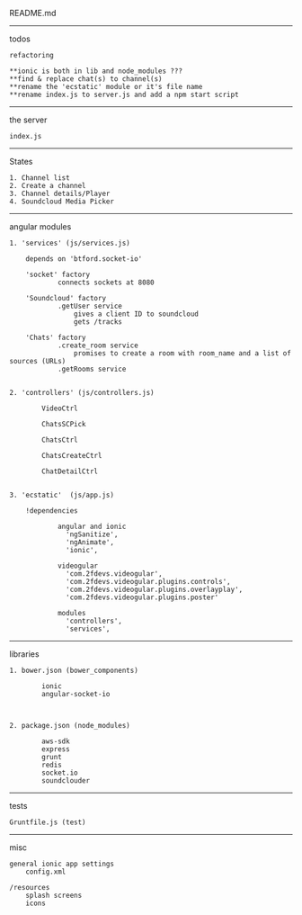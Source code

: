 README.md

---------------------
todos

	refactoring

	**ionic is both in lib and node_modules ???
	**find & replace chat(s) to channel(s)
	**rename the 'ecstatic' module or it's file name
	**rename index.js to server.js and add a npm start script 


---------------------
the server
	
	index.js


---------------------
States

	1. Channel list
	2. Create a channel
	3. Channel details/Player
	4. Soundcloud Media Picker


---------------------
angular modules


	1. 'services' (js/services.js)
		
		depends on 'btford.socket-io'

		'socket' factory
				connects sockets at 8080

		'Soundcloud' factory
				.getUser service
					gives a client ID to soundcloud
					gets /tracks

		'Chats' factory
				.create_room service
					promises to create a room with room_name and a list of sources (URLs)
				.getRooms service


	2. 'controllers' (js/controllers.js)

			VideoCtrl

			ChatsSCPick

			ChatsCtrl

			ChatsCreateCtrl

			ChatDetailCtrl


	3. 'ecstatic'  (js/app.js)

		!dependencies

				angular and ionic
			      'ngSanitize',
			      'ngAnimate',
			      'ionic',

			    videogular
			      'com.2fdevs.videogular',
			      'com.2fdevs.videogular.plugins.controls',
			      'com.2fdevs.videogular.plugins.overlayplay',
			      'com.2fdevs.videogular.plugins.poster'

			    modules
			      'controllers', 
			      'services',


---------------------
libraries


	1. bower.json (bower_components)

			ionic
			angular-socket-io



	2. package.json (node_modules)

			aws-sdk
			express
			grunt
			redis
			socket.io
			soundclouder


---------------------
tests

	
	Gruntfile.js (test)


---------------------
misc


	general ionic app settings
		config.xml

	/resources
		splash screens
		icons


